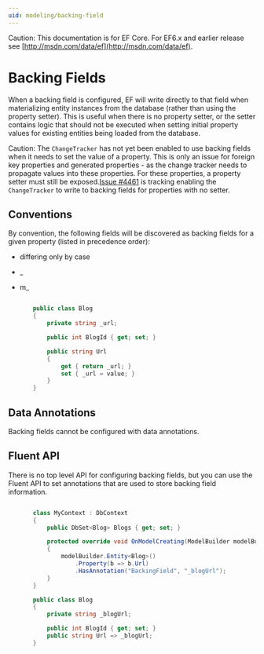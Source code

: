 ```yaml
---
uid: modeling/backing-field
---
```

Caution: This documentation is for EF Core. For EF6.x and earlier release see [http://msdn.com/data/ef](http://msdn.com/data/ef).

  # Backing Fields

When a backing field is configured, EF will write directly to that field when materializing entity instances from the database (rather than using the property setter). This is useful when there is no property setter, or the setter contains logic that should not be executed when setting initial property values for existing entities being loaded from the database.

Caution: The `ChangeTracker` has not yet been enabled to use backing fields when it needs to set the value of a property. This is only an issue for foreign key properties and generated properties - as the change tracker needs to propagate values into these properties. For these properties, a property setter must still be exposed.[Issue #4461](https://github.com/aspnet/EntityFramework/issues/4461) is tracking enabling the `ChangeTracker` to write to backing fields for properties with no setter.

  ## Conventions

By convention, the following fields will be discovered as backing fields for a given property (listed in precedence order):
   * <propertyName> differing only by case

   * _<propertyName>

   * m_<propertyName>

<!-- literal_block"ids  "classes  "xml:space": "preserve", "backrefs  "linenos": true, "dupnames  : "csharp", highlight_args"linenostart": 1, "h1_lines":3, 7, 8, 9, 10, 11 "names  "source": "/Users/shirhatti/src/EntityFramework.Docs/docs/modeling/Modeling/Conventions/Samples/BackingField.cs" -->

````c#

       public class Blog
       {
           private string _url;

           public int BlogId { get; set; }

           public string Url
           {
               get { return _url; }
               set { _url = value; }
           }
       }

   ````

  ## Data Annotations

Backing fields cannot be configured with data annotations.

  ## Fluent API

There is no top level API for configuring backing fields, but you can use the Fluent API to set annotations that are used to store backing field information.

<!-- literal_block"ids  "classes  "xml:space": "preserve", "backrefs  "linenos": true, "dupnames  : "csharp", highlight_args"linenostart": 1, "h1_lines":7, 8, 9, 15, 18 "names  "source": "/Users/shirhatti/src/EntityFramework.Docs/docs/modeling/Modeling/FluentAPI/Samples/BackingField.cs" -->

````c#

       class MyContext : DbContext
       {
           public DbSet<Blog> Blogs { get; set; }

           protected override void OnModelCreating(ModelBuilder modelBuilder)
           {
               modelBuilder.Entity<Blog>()
                   .Property(b => b.Url)
                   .HasAnnotation("BackingField", "_blogUrl");
           }
       }

       public class Blog
       {
           private string _blogUrl;

           public int BlogId { get; set; }
           public string Url => _blogUrl;
       }

   ````
